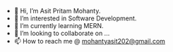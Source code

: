 - 👋 Hi, I’m Asit Pritam Mohanty.
- 👀 I’m interested in Software Development.
- 🌱 I’m currently learning MERN.
- 💞️ I’m looking to collaborate on ...
- 📫 How to reach me @ mohantyasit202@gmail.com

<!---
asit831/asit831 is a ✨ special ✨ repository because its `README.md` (this file) appears on your GitHub profile.
You can click the Preview link to take a look at your changes.
--->

